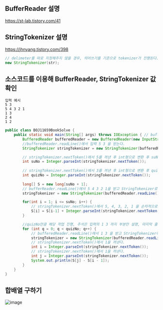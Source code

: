 
## BufferReader 설명
https://st-lab.tistory.com/41

## StringTokenizer 설명
https://jhnyang.tistory.com/398
```java
// delimeter를 따로 지정해주지 않을 경우, 띄어쓰기를 기준으로 tokenizer가 진행된다.
new StringTokenizer(str);
```

## 소스코드를 이용해 BufferReader, StringTokenizer 값 확인
```text
입력 예시
5 3
5 4 3 2 1
1 3
2 4
1 2
```

```java
public class BOJ11659BookSolve {
    public static void main(String[] args) throws IOException { // bufferReader.readLine() 메서드가 예외를 던질 수도 있다.
        BufferedReader bufferedReader = new BufferedReader(new InputStreamReader(System.in));
        //bufferedReader.readLine()에서 입력 5 3 을 받는다.
        StringTokenizer stringTokenizer = new StringTokenizer(bufferedReader.readLine());

        // stringTokenizer.nextToken()에서 5를 꺼낸 후 int형으로 변환 후 suNo에 할당
        int suNo = Integer.parseInt(stringTokenizer.nextToken());
        
        // stringTokenizer.nextToken()에서 3를 꺼낸 후 int형으로 변환 후 quizNo에 할당
        int quizNo = Integer.parseInt(stringTokenizer.nextToken());
        
        long[] S = new long[suNo + 1];
        // bufferReader.readLine()에서 5 4 3 2 1을 받고 StringTokenizer로 전달
        stringTokenizer = new StringTokenizer(bufferedReader.readLine());

        for(int i = 1; i <= suNo; i++) {
            // stringTokenizer.nextToken()에서 5, 4, 3, 2, 1 을 순차적으로 꺼낸다.
            S[i] = S[i-1] + Integer.parseInt(stringTokenizer.nextToken());
        }

        //quizNo만큼 해당 작업 진행, 주석은 입력의 1 3 까지 부분만 설명, 마지막 줄인 1 2 입력을 받는다. 
        for (int q = 0; q < quizNo; q++) {
            // bufferedReader.readLine()에서 1 3 을 받고 StringTokenizer에 전달
            stringTokenizer = new StringTokenizer(bufferedReader.readLine());
            // stringTokenizer.nextToken()에서 1을 꺼낸다.
            int i = Integer.parseInt(stringTokenizer.nextToken());
            // stringTokenizer.nextToken()에서 1을 꺼낸다.
            int j = Integer.parseInt(stringTokenizer.nextToken());
            System.out.println(S[j] - S[i - 1]);
        }
    }
}

```

## 합배열 구하기
![image](https://user-images.githubusercontent.com/85930725/187392997-5642b4f3-433e-42f1-8c26-8399c0736743.png)


